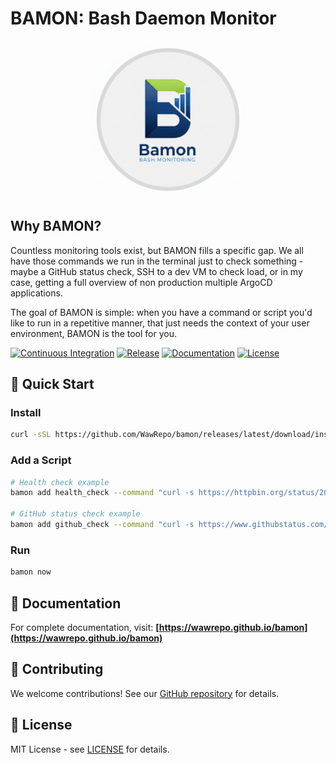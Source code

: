 # BAMON: Bash Daemon Monitor

<div align="center">
  <img src="docs/bamon_logo.png" alt="BAMON Logo" style="width: 50%; height: auto;">
</div>

## Why BAMON?

Countless monitoring tools exist, but BAMON fills a specific gap. We all have those commands we run in the terminal just to check something - maybe a GitHub status check, SSH to a dev VM to check load, or in my case, getting a full overview of non production multiple ArgoCD applications.

The goal of BAMON is simple: when you have a command or script you'd like to run in a repetitive manner, that just needs the context of your user environment, BAMON is the tool for you.


[![Continuous Integration](https://github.com/WawRepo/bamon/actions/workflows/ci.yml/badge.svg)](https://github.com/WawRepo/bamon/actions/workflows/ci.yml)
[![Release](https://img.shields.io/github/v/release/WawRepo/bamon)](https://github.com/WawRepo/bamon/releases)
[![Documentation](https://github.com/WawRepo/bamon/actions/workflows/docs.yml/badge.svg)](https://github.com/WawRepo/bamon/actions/workflows/docs.yml)
[![License](https://img.shields.io/badge/license-MIT-blue.svg)](LICENSE)

## 🚀 Quick Start

### Install
```bash
curl -sSL https://github.com/WawRepo/bamon/releases/latest/download/install-repo.sh | bash
```

### Add a Script
```bash
# Health check example
bamon add health_check --command "curl -s https://httpbin.org/status/200" --interval 30

# GitHub status check example
bamon add github_check --command "curl -s https://www.githubstatus.com/api/v2/status.json | jq -r '.status.indicator' | grep -q 'none' && echo 'Github ok' || echo 'Github not ok'" --interval 30
```

### Run
```bash
bamon now
```

## 📖 Documentation

For complete documentation, visit: **[https://wawrepo.github.io/bamon](https://wawrepo.github.io/bamon)**

## 🤝 Contributing

We welcome contributions! See our [GitHub repository](https://github.com/WawRepo/bamon) for details.

## 📄 License

MIT License - see [LICENSE](LICENSE) for details.